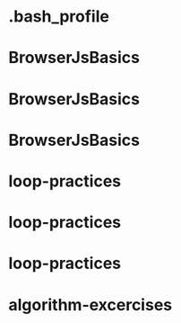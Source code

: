# .bash_profile
# BrowserJsBasics
# BrowserJsBasics
# BrowserJsBasics
# loop-practices
# loop-practices
# loop-practices
# algorithm-excercises
